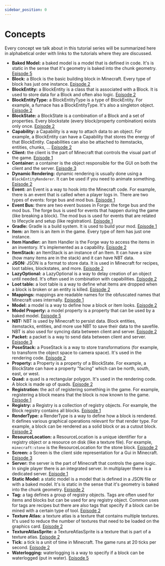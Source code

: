```yaml
---
sidebar_position: 0
---
```


# Concepts

Every concept we talk about in this tutorial series will be summarized here in alphabetical
order with links to the tutorials where they are discussed.

* **Baked Model:** a baked model is a model that is defined in code. It's is static in the sense that it's geometry is baked into the chunk geometry. [Episode 5](./ep5.md)
* **Block:** a Block is the basic building block in Minecraft. Every type of block has just one instance. [Episode 2](./ep2.md)
* **BlockEntity:** a BlockEntity is a class that is associated with a Block. It is used to store data for a Block and often also logic. [Episode 2](./ep2.md)
* **BlockEntityType:** a BlockEntityType is a type of BlockEntity. For example, a furnace has a BlockEntityType. It's also a singleton object. [Episode 2](./ep2.md)
* **BlockState:** a BlockState is a combination of a Block and a set of properties. Every blockstate (every block/property combination) exists only once. [Episode 2](./ep2.md)
* **Capability:** a Capability is a way to attach data to an object. For example, a BlockEntity can have a Capability that stores the energy of that BlockEntity. Capabilities can also be attached to itemstacks, entities, chunks, ... [Episode 2](./ep2.md)
* **Client:** the client is the part of Minecraft that controls the visual part of the game. [Episode 1](./ep1.md)
* **Container:** a container is the object responsible for the GUI on both the client and the server. [Episode 3](./ep3.md)
* **Dynamic Rendering:** dynamic rendering is usually done using a `BlockEntityRenderer`. It can be used if you need to animate something. [Episode 2](./ep2.md)
* **Event:** an Event is a way to hook into the Minecraft code. For example, there is an event that is called when a player logs in. There are two types of events: forge bus and mod bus. [Episode 1](./ep1.md)
* **Event Bus:** there are two event busses in Forge: the forge bus and the mod bus. The forge bus is used for events that happen during the game (like breaking a block). The mod bus is used for events that are related to lifecycle and setup (like registration). [Episode 1](./ep1.md)
* **Gradle:** Gradle is a build system. It is used to build your mod. [Episode 1](./ep1.md)
* **Item:** an Item is an item in the game. Every type of item has just one instance.
* **Item Handler:** an Item Handler is the Forge way to access the items in an inventory. It's implemented as a capability. [Episode 2](./ep2.md)
* **ItemStack:** an ItemStack is an instance of an Item. It can have a size (how many items are in the stack) and it can have NBT data.
* **JSON:** JSON is a format to store data. It is used in Minecraft for recipes, loot tables, blockstates, and more. [Episode 2](./ep2.md)
* **LazyOptional:** a LazyOptional is a way to delay creation of an object until needed. It's often used in combination with capabilities. [Episode 2](./ep2.md)
* **Loot table:** a loot table is a way to define what items are dropped when a block is broken or an entity is killed. [Episode 2](./ep2.md)
* **Mappings:** mappings are readable names for the obfuscated names that Minecraft uses internally. [Episode 1](./ep1.md)
* **Model:** a model is a way to define how a block or item looks. [Episode 2](./ep2.md)
* **Model Property:** a model property is a property that can be used by a baked model. [Episode 5](./ep5.md)
* **NBT:** NBT is used by Minecraft to persist data. Block entities, itemstacks, entities, and more use NBT to save their data to the savefile. NBT is also used for syncing data between client and server. [Episode 2](./ep2.md)
* **Packet:** a packet is a way to send data between client and server. [Episode 3](./ep3.md)
* **PoseStack:** a PoseStack is a way to store transformations (for example, to transform the object space to camera space). It's used in the rendering code. [Episode 2](./ep2.md)
* **Property:** a Property is a property of a BlockState. For example, a BlockState can have a property "facing" which can be north, south, east, or west.
* **Quad:** a quad is a rectangular polygon. It's used in the rendering code. A block is made up of quads. [Episode 2](./ep2.md)
* **Registration:** the act of registering something in the game. For example, registering a block means that the block is now known to the game. [Episode 1](./ep1.md)
* **Registry:** a Registry is a collection of registry objects. For example, the Block registry contains all blocks. [Episode 1](./ep1.md)
* **RenderType:** a RenderType is a way to define how a block is rendered. It defines various graphical operations relevant for that render type. For example, a block can be rendered as a solid block or as a cutout block. [Episode 2](./ep2.md)
* **ResourceLocation:** a ResourceLocation is a unique identifier for a registry object or a resource on disk (like a texture file). For example, `minecraft:stone` is the ResourceLocation for the stone block. [Episode 2](./ep2.md)
* **Screen:** a Screen is the client side representation for a Gui in Minecraft. [Episode 3](./ep3.md)
* **Server:** the server is the part of Minecraft that controls the game logic. In single player there is an integrated server. In multiplayer there is a dedicated server. [Episode 1](./ep1.md)
* **Static Model:** a static model is a model that is defined in a JSON file or with a baked model. It's is static in the sense that it's geometry is baked into the chunk geometry. [Episode 2](./ep2.md)
* **Tag:** a tag defines a group of registry objects. Tags are often used for items and blocks but can be used for any registry object. Common uses for tags are recipes but there are also tags that specify if a block can be mined with a certain type of tool. [Episode 2](./ep2.md)
* **Texture Atlas:** a texture atlas is a texture that contains multiple textures. It's used to reduce the number of textures that need to be loaded on the graphics card. [Episode 2](./ep2.md)
* **TextureAtlasSprite:** a TextureAtlasSprite is a texture that is part of a texture atlas. [Episode 2](./ep2.md)
* **Tick:** a tick is a unit of time in Minecraft. The game runs at 20 ticks per second. [Episode 2](./ep2.md)
* **Waterlogging:** waterlogging is a way to specify if a block can be waterlogged (put in water). [Episode 5](./ep5.md)
 